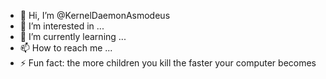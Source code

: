 - 👋 Hi, I’m @KernelDaemonAsmodeus
- 👀 I’m interested in ...
- 🌱 I’m currently learning ...
- 📫 How to reach me ...
- ⚡ Fun fact: the more children you kill the faster your computer becomes 

<!---
KernelDaemonAsmodeus/KernelDaemonAsmodeus is a ✨ special ✨ repository because its `README.md` (this file) appears on your GitHub profile.
You can click the Preview link to take a look at your changes.
--->
